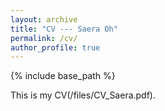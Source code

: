 ```yaml
---
layout: archive
title: "CV --- Saera Oh"
permalink: /cv/
author_profile: true
---
```


{% include base_path %}

This is my CV(/files/CV_Saera.pdf).
